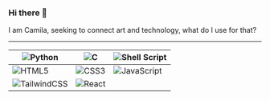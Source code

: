 ### Hi there 👋

I am Camila, seeking to connect art and technology, what do I use for that?

----

<div align="center">

| ![Python](https://img.shields.io/badge/python-3670A0?style=for-the-badge&logo=python&logoColor=ffdd54)   | ![C](https://img.shields.io/badge/c-%2300599C.svg?style=for-the-badge&logo=c&logoColor=white) | ![Shell Script](https://img.shields.io/badge/shell_script-%23121011.svg?style=for-the-badge&logo=gnu-bash&logoColor=white) |
| ------------- | ------------- |-------|
| ![HTML5](https://img.shields.io/badge/html5-%23E34F26.svg?style=for-the-badge&logo=html5&logoColor=white) |![CSS3](https://img.shields.io/badge/css3-%231572B6.svg?style=for-the-badge&logo=css3&logoColor=white) |![JavaScript](https://img.shields.io/badge/javascript-%23323330.svg?style=for-the-badge&logo=javascript&logoColor=%23F7DF1E)  |
| ![TailwindCSS](https://img.shields.io/badge/tailwindcss-%2338B2AC.svg?style=for-the-badge&logo=tailwind-css&logoColor=white)  | ![React](https://img.shields.io/badge/react-%2320232a.svg?style=for-the-badge&logo=react&logoColor=%2361DAFB)  |

</div>


<div align="center">

  
</div>
